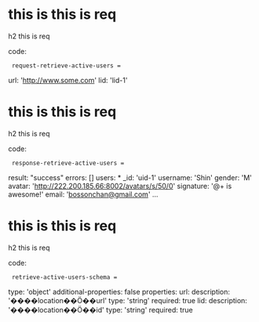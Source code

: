 # this is this is req

h2 this is req

code:

     request-retrieve-active-users =
  url: 'http://www.some.com'
  lid: 'lid-1'


# this is this is req

h2 this is req

code:

     response-retrieve-active-users =
  result: "success"
  errors: []
  users:
    * _id: 'uid-1'
      username: 'Shin'
      gender: 'M'
      avatar: 'http://222.200.185.66:8002/avatars/s/50/0'
      signature: '@+ is awesome!'
      email: 'bossonchan@gmail.com'
    ...


# this is this is req

h2 this is req

code:

     retrieve-active-users-schema =
  type: 'object'
  additional-properties: false
  properties:
    url:
      description: '����location��Ӧ��url'
      type: 'string'
      required: true
    lid:
      description: '����location��Ӧ��id'
      type: 'string'
      required: true


